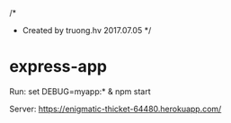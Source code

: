 /*
* Created by truong.hv 2017.07.05
*/
# express-app

Run:
  set DEBUG=myapp:* & npm start

Server: https://enigmatic-thicket-64480.herokuapp.com/